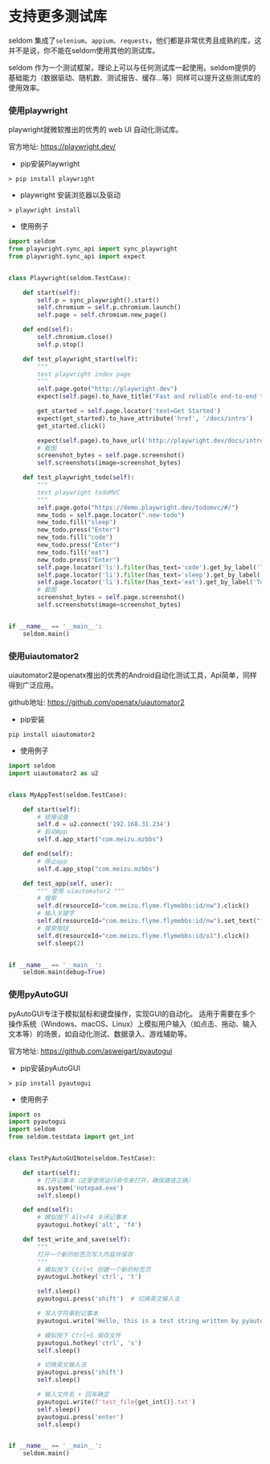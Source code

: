 # 支持更多测试库

seldom 集成了`selenium`、`appium`、`requests`，他们都是非常优秀且成熟的库，这并不是说，你不能在seldom使用其他的测试库。

seldom 作为一个测试框架，理论上可以与任何测试库一起使用。seldom提供的基础能力（数据驱动、随机数、测试报告、缓存...等）同样可以提升这些测试库的使用效率。

### 使用playwright

playwright就微软推出的优秀的 web UI 自动化测试库。

官方地址: https://playwright.dev/

* pip安装Playwright

```shell
> pip install playwright
```

* playwright 安装浏览器以及驱动

```shell
> playwright install
```

* 使用例子

```python
import seldom
from playwright.sync_api import sync_playwright
from playwright.sync_api import expect


class Playwright(seldom.TestCase):

    def start(self):
        self.p = sync_playwright().start()
        self.chromium = self.p.chromium.launch()
        self.page = self.chromium.new_page()

    def end(self):
        self.chromium.close()
        self.p.stop()

    def test_playwright_start(self):
        """
        test playwright index page
        """
        self.page.goto("http://playwright.dev")
        expect(self.page).to_have_title("Fast and reliable end-to-end testing for modern web apps | Playwright")

        get_started = self.page.locator('text=Get Started')
        expect(get_started).to_have_attribute('href', '/docs/intro')
        get_started.click()

        expect(self.page).to_have_url('http://playwright.dev/docs/intro')
        # 截图
        screenshot_bytes = self.page.screenshot()
        self.screenshots(image=screenshot_bytes)

    def test_playwright_todo(self):
        """
        test playwright todoMVC
        """
        self.page.goto("https://demo.playwright.dev/todomvc/#/")
        new_todo = self.page.locator(".new-todo")
        new_todo.fill("sleep")
        new_todo.press("Enter")
        new_todo.fill("code")
        new_todo.press("Enter")
        new_todo.fill("eat")
        new_todo.press("Enter")
        self.page.locator('li').filter(has_text='code').get_by_label('Toggle Todo').check()
        self.page.locator('li').filter(has_text='sleep').get_by_label('Toggle Todo').check()
        self.page.locator('li').filter(has_text='eat').get_by_label('Toggle Todo').check()
        # 截图
        screenshot_bytes = self.page.screenshot()
        self.screenshots(image=screenshot_bytes)


if __name__ == '__main__':
    seldom.main()
```

### 使用uiautomator2

uiautomator2是openatx推出的优秀的Android自动化测试工具，Api简单，同样得到广泛应用。

github地址: https://github.com/openatx/uiautomator2

* pip安装

```shell
pip install uiautomator2
```

* 使用例子

```python
import seldom
import uiautomator2 as u2


class MyAppTest(seldom.TestCase):

    def start(self):
        # 链接设备
        self.d = u2.connect('192.168.31.234')
        # 启动App
        self.d.app_start("com.meizu.mzbbs")

    def end(self):
        # 停止app
        self.d.app_stop("com.meizu.mzbbs")

    def test_app(self, user):
        """ 使用 uiautomator2 """
        # 搜索
        self.d(resourceId="com.meizu.flyme.flymebbs:id/nw").click()
        # 输入关键字
        self.d(resourceId="com.meizu.flyme.flymebbs:id/nw").set_text("flyme")
        # 搜索按钮
        self.d(resourceId="com.meizu.flyme.flymebbs:id/o1").click()
        self.sleep(2)


if __name__ == '__main__':
    seldom.main(debug=True)
```

### 使用pyAutoGUI

pyAutoGUI专注于模拟鼠标和键盘操作，实现GUI的自动化。
适用于需要在多个操作系统（Windows、macOS、Linux）上模拟用户输入（如点击、拖动、输入文本等）的场景，如自动化测试、数据录入、游戏辅助等。

官方地址: https://github.com/asweigart/pyautogui

* pip安装pyAutoGUI

```shell
> pip install pyautogui
```

* 使用例子

```python
import os
import pyautogui
import seldom
from seldom.testdata import get_int


class TestPyAutoGUINote(seldom.TestCase):

    def start(self):
        # 打开记事本（这里使用运行命令来打开，确保路径正确）
        os.system('notepad.exe')
        self.sleep()

    def end(self):
        # 模拟按下 Alt+F4 关闭记事本
        pyautogui.hotkey('alt', 'f4')

    def test_write_and_save(self):
        """
        打开一个新的标签页写入内容并保存
        """
        # 模拟按下 Ctrl+t 创建一个新的标签页
        pyautogui.hotkey('ctrl', 't')

        self.sleep()
        pyautogui.press('shift')  # 切换英文输入法

        # 写入字符串到记事本
        pyautogui.write('Hello, this is a test string written by pyautogui.', interval=0.1)  # interval 参数设置每个字符之间的延迟时间

        # 模拟按下 Ctrl+S 保存文件
        pyautogui.hotkey('ctrl', 's')
        self.sleep()

        # 切换英文输入法
        pyautogui.press('shift')
        self.sleep()

        # 输入文件名 + 回车确定
        pyautogui.write(f'test_file{get_int()}.txt')
        self.sleep()
        pyautogui.press('enter')
        self.sleep()


if __name__ == '__main__':
    seldom.main()
```
